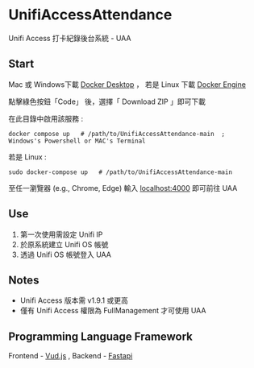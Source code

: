 # UnifiAccessAttendance

Unifi Access 打卡紀錄後台系統 - UAA

## Start

 Mac 或 Windows下載 [Docker Desktop](https://www.docker.com/products/docker-desktop) ， 若是 Linux 下載 [Docker Engine](https://docs.docker.com/engine/install/)

點擊綠色按鈕「Code」 後，選擇「 Download ZIP 」即可下載

在此目錄中啟用該服務 :



```shell
docker compose up   # /path/to/UnifiAccessAttendance-main  ;  Windows's Powershell or MAC's Terminal
```
若是 Linux :

```shell
sudo docker-compose up   # /path/to/UnifiAccessAttendance-main
```

至任一瀏覽器 (e.g., Chrome, Edge) 輸入 [localhost:4000](http://localhost:4000) 即可前往 UAA

## Use

1. 第一次使用需設定 Unifi IP
2. 於原系統建立 Unifi OS 帳號
3. 透過 Unifi OS 帳號登入 UAA

## Notes

* Unifi Access 版本需  v1.9.1 或更高
* 僅有 Unifi Access 權限為 FullManagement 才可使用 UAA

## Programming Language Framework

Frontend - [Vud.js](https://vuejs.org/) ,  Backend - [Fastapi](https://fastapi.tiangolo.com/)
